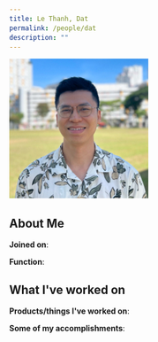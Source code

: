 ```yaml
---
title: Le Thanh, Dat
permalink: /people/dat
description: ""
---
```


<img src="/images/headshots/dat.jpg" title="Le Thanh, Dat" alt="Le Thanh, Dat" style="width:50%;margin-left:0">

## About Me

**Joined on**: 

**Function**: 

## What I've worked on

**Products/things I've worked on**:


**Some of my accomplishments**:


